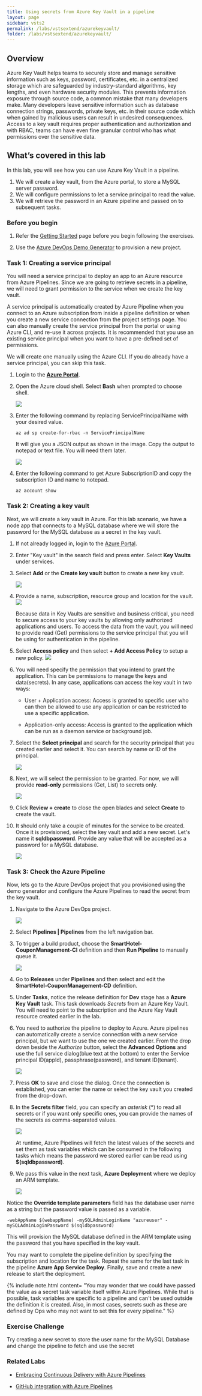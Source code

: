 ```yaml
---
title: Using secrets from Azure Key Vault in a pipeline
layout: page
sidebar: vsts2
permalink: /labs/vstsextend/azurekeyvault/
folder: /labs/vstsextend/azurekeyvault/
---
```


<div class="rw-ui-container"></div>

## Overview 
Azure Key Vault helps teams to securely store and manage sensitive information such as keys, password, certificates, etc. in a centralized storage which are safeguarded by industry-standard algorithms, key lengths, and even hardware security modules. This prevents information exposure through source code,  a common mistake that many developers make. Many developers leave sensitive information such as database connection strings, passwords, private keys, etc. in their source code which when gained by malicious users can result in undesired consequences. Access to a key vault requires proper authentication and authorization and with RBAC, teams can have even fine granular control who has what permissions over the sensitive data.

## What’s covered in this lab
In this lab, you will see how you can use Azure Key Vault in a pipeline.

1. We will create a key vault, from the Azure portal, to store a MySQL server password.
1. We will configure permissions to let a service principal to read the value.
1. We will retrieve the password in an Azure pipeline and passed on to subsequent tasks.

### Before you begin

1. Refer the [Getting Started](../Setup/) page before you begin following the exercises.

1. Use the [Azure DevOps Demo Generator](https://azuredevopsdemogenerator.azurewebsites.net/?name=keyvault) to provision a new project.

### Task 1: Creating a service principal 

You will need a service principal to deploy an app to an Azure resource from Azure Pipelines. Since we are going to retrieve secrets in a pipeline, we will need to grant permission to the service when we create the key vault. 

A service principal is automatically created by Azure Pipeline when you connect to an Azure subscription from inside a pipeline definition or when you create a new service connection from the project settings page. You can also manually create the service principal from the portal or using Azure CLI,  and re-use it across projects. It is recommended that you use an existing service principal when you want to have a pre-defined set of permissions.

We will create one manually using the Azure CLI. If you do already have a service principal, you can skip this task.

1. Login to the [**Azure Portal**](https://portal.azure.com).

1. Open the Azure cloud shell. Select **Bash** when prompted to choose shell.

    ![](images/azurecloudshell.png)

1. Enter the following command by replacing ServicePrincipalName with your desired value.

   `az ad sp create-for-rbac -n ServicePrincipalName `

   It will give you a JSON output as shown in the image. Copy the output to notepad or text file. You will need them later.

    ![](images/azureserviceprincipal.png)

1. Enter the following command to get Azure SubscriptionID and copy the subscription ID and name to notepad.

    `az account show`

### Task 2: Creating a key vault

Next, we will create a key vault in Azure. For this lab scenario, we have a node app that connects to a MySQL database where we will store the password for the MySQL database as a secret in the key vault.

1. If not already logged in, login to the [Azure Portal](https://portal.azure.com).

1. Enter "Key vault" in the search field and press enter. Select **Key Vaults** under services.

1. Select **Add** or the **Create key vault** button to create a new key vault.

    ![](images/addkeyvault.png)

1. Provide a name, subscription, resource group and location for the vault.
    ![](images/kv_t2_s4.png)

    Because data in Key Vaults are sensitive and business critical, you need to secure access to your key vaults by allowing only authorized applications and users. To access the data from the vault, you will need to provide read (Get) permissions to the service principal that you will be using for authentication in the pipeline. 

1. Select **Access policy** and then select **+ Add Access Policy** to setup a new policy.
    ![](images/kv_t2_s5.png)

1. You will need specify the permission that you intend to grant the application. This can be permissions to manage the keys and data(secrets). In any case, applications can access the key vault in two ways:

    * User + Application access: Access is granted to specific user who can then be allowed to use any application or can be restricted to use a specific application. 

    * Application-only access: Access is granted to the application which can be run as a daemon service or background job. 

1. Select the **Select principal** and search for the security principal that you created earlier and select it. You can search by name or ID of the principal.

    ![](images/kv_t2_s7.png)

1. Next, we will select the permission to be granted. For now, we will provide **read-only** permissions (Get, List) to secrets only.

    ![](images/kv_t2_s8.png)

1.  Click **Review + create** to close the open blades and select **Create** to create the vault.

1. It should only take a couple of minutes for the service to be created. Once it is provisioned, select the key vault and add a new secret. Let's name it **sqldbpassword**. Provide any value that will be accepted as a password for a MySQL database.

    ![](images/createsecret.png)

### Task 3: Check the Azure Pipeline

Now, lets go to the Azure DevOps project that you provisioned using the demo generator and configure the Azure Pipelines to read the secret from the key vault.

1. Navigate to the Azure DevOps project.

    ![](images/project.png)

1. Select **Pipelines | Pipelines** from the left navigation bar.

1. To trigger a build product, choose the **SmartHotel-CouponManagement-CI** definition and then **Run Pipeline** to manually queue it.

    ![](images/kv_t3_s3.png)

1. Go to **Releases** under **Pipelines** and then select and edit the **SmartHotel-CouponManagement-CD** definition.

1. Under **Tasks**, notice the release definition for **Dev** stage has a **Azure Key Vault** task. This task downloads *Secrets* from an Azure Key Vault. You will need to point to the subscription and the Azure Key Vault resource created earlier in the lab.

1. You need to authorize the pipeline to deploy to Azure. Azure pipelines can automatically create a service connection with a new service principal, but we want to use the one we created earlier. From the drop down beside the *Authorize* button, select the **Advanced Options** and use the full service dialog(blue text at the bottom) to enter the Service principal ID(appId), passphrase(password), and tenant ID(tenant).

    ![](images/azureserviceconnection.png)

1. Press **OK** to save and close the dialog. Once the connection is established, you can enter the name or select the key vault you created from the drop-down.

1. In the **Secrets filter** field, you can specify an *asterisk* (*) to read all secrets or if you want only specific ones, you can provide the names of the secrets as comma-separated values.

    ![](images/keyvaulttask.png)


    At runtime, Azure Pipelines will fetch the latest values of the secrets and set them as task variables which can be consumed in the following tasks which means the password we stored earlier can be read using **$(sqldbpassword)**.  

1. We pass this value in the next task, **Azure Deployment** where we deploy an ARM template.

    ![](images/armtemplatedeploytask.png)

Notice the **Override template parameters** field has the database user name as a string but the password value is passed as a variable.

 `-webAppName $(webappName) -mySQLAdminLoginName "azureuser" -mySQLAdminLoginPassword $(sqldbpassword)`

This will provision the MySQL database defined in the ARM template using the password that you have specified in the key vault. 

You may want to complete the pipeline definition by specifying the subscription and location for the task. Repeat the same for the last task in the pipeline **Azure App Service Deploy**. Finally, save and create a new release to start the deployment.

{% include note.html content= "You may wonder that we could have passed the value as a secret task variable itself within Azure Pipelines. While that is possible, task variables are specific to a pipeline and can't be used outside the definition it is created. Also, in most cases, secrets such as these are defined by Ops who may not want to set this for every pipeline." %}

### Exercise Challenge

Try creating a new secret to store the user name for the MySQL Database and change the pipeline to fetch and use the secret


### Related Labs
* [Embracing Continuous Delivery with Azure Pipelines](https://azuredevopslabs.com/labs/azuredevops/continuousdeployment/)

* [GitHub integration with Azure Pipelines](https://azuredevopslabs.com/labs/vstsextend/github-azurepipelines/)